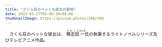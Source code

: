 ```yaml
---
title: "さくら荘のペットな彼女の聖地"
date: 2023-03-27T05:06:30+09:00
thumbnailImage: https://picsum.photos/200/300
---
```


　さくら荘のペットな彼女は、
<ruby>鴨志田<rt>かもしだ</rt></ruby><ruby>一<rt>はじめ</rt></ruby>氏の執筆するライトノベルシリーズ及びテレビアニメ作品。
